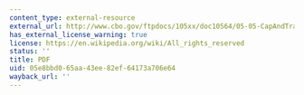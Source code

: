 ```yaml
---
content_type: external-resource
external_url: http://www.cbo.gov/ftpdocs/105xx/doc10564/05-05-CapAndTrade_Brief.pdf
has_external_license_warning: true
license: https://en.wikipedia.org/wiki/All_rights_reserved
status: ''
title: PDF
uid: 05e8bbd0-65aa-43ee-82ef-64173a706e64
wayback_url: ''
---
```

